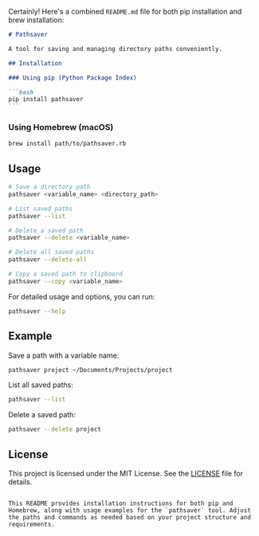 Certainly! Here's a combined `README.md` file for both pip installation and brew installation:

````markdown
# Pathsaver

A tool for saving and managing directory paths conveniently.

## Installation

### Using pip (Python Package Index)

```bash
pip install pathsaver
```
````

### Using Homebrew (macOS)

```bash
brew install path/to/pathsaver.rb
```

## Usage

```bash
# Save a directory path
pathsaver <variable_name> <directory_path>

# List saved paths
pathsaver --list

# Delete a saved path
pathsaver --delete <variable_name>

# Delete all saved paths
pathsaver --delete-all

# Copy a saved path to clipboard
pathsaver --copy <variable_name>
```

For detailed usage and options, you can run:

```bash
pathsaver --help
```

## Example

Save a path with a variable name:

```bash
pathsaver project ~/Documents/Projects/project
```

List all saved paths:

```bash
pathsaver --list
```

Delete a saved path:

```bash
pathsaver --delete project
```

## License

This project is licensed under the MIT License. See the [LICENSE](LICENSE) file for details.

```

This README provides installation instructions for both pip and Homebrew, along with usage examples for the `pathsaver` tool. Adjust the paths and commands as needed based on your project structure and requirements.
```
